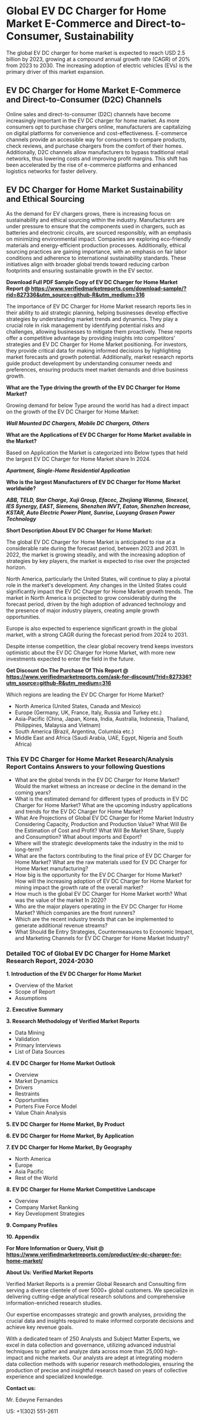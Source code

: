 <h1>Global EV DC Charger for Home Market E-Commerce and Direct-to-Consumer, Sustainability</h1><p class=""><p>The global EV DC charger for home market is expected to reach USD 2.5 billion by 2023, growing at a compound annual growth rate (CAGR) of 20% from 2023 to 2030. The increasing adoption of electric vehicles (EVs) is the primary driver of this market expansion.</p><h2>EV DC Charger for Home Market E-Commerce and Direct-to-Consumer (D2C) Channels</h2><p>Online sales and direct-to-consumer (D2C) channels have become increasingly important in the EV DC charger for home market. As more consumers opt to purchase chargers online, manufacturers are capitalizing on digital platforms for convenience and cost-effectiveness. E-commerce channels provide an accessible way for consumers to compare products, check reviews, and purchase chargers from the comfort of their homes. Additionally, D2C channels allow manufacturers to bypass traditional retail networks, thus lowering costs and improving profit margins. This shift has been accelerated by the rise of e-commerce platforms and enhanced logistics networks for faster delivery.</p><h2>EV DC Charger for Home Market Sustainability and Ethical Sourcing</h2><p>As the demand for EV chargers grows, there is increasing focus on sustainability and ethical sourcing within the industry. Manufacturers are under pressure to ensure that the components used in chargers, such as batteries and electronic circuits, are sourced responsibly, with an emphasis on minimizing environmental impact. Companies are exploring eco-friendly materials and energy-efficient production processes. Additionally, ethical sourcing practices are gaining importance, with an emphasis on fair labor conditions and adherence to international sustainability standards. These initiatives align with broader global trends toward reducing carbon footprints and ensuring sustainable growth in the EV sector.</p></p><p class=""><strong>Download Full PDF Sample Copy of EV DC Charger for Home Market Report @ <a href="https://www.verifiedmarketreports.com/download-sample/?rid=827336&utm_source=github-R&utm_medium=316" target="_blank">https://www.verifiedmarketreports.com/download-sample/?rid=827336&utm_source=github-R&utm_medium=316</a></strong></p><p>The importance of&nbsp;EV DC Charger for Home Market research reports lies in their ability to aid strategic planning, helping businesses develop effective strategies by understanding market trends and dynamics. They play a crucial role in risk management by identifying potential risks and challenges, allowing businesses to mitigate them proactively. These reports offer a competitive advantage by providing insights into competitors' strategies and EV DC Charger for Home Market positioning. For investors, they provide critical data for making informed decisions by highlighting market forecasts and growth potential. Additionally, market research reports guide product development by understanding consumer needs and preferences, ensuring products meet market demands and drive business growth.</p><p><strong>What are the&nbsp;Type driving the growth of the EV DC Charger for Home Market?</strong></p><p id="" class="">Growing demand for below Type around the world has had a direct impact on the growth of the EV DC Charger for Home Market:</p><p class=""><em><strong>Wall Mounted DC Chargers, Mobile DC Chargers, Others</strong></em></p><p class=""><strong>What are the&nbsp;Applications&nbsp;of EV DC Charger for Home Market available in the Market?</strong></p><p id="" class="">Based on Application the Market is categorized into Below types that held the largest EV DC Charger for Home Market share In 2024.</p><p class=""><em><strong>Apartment, Single-Home Residential Application</strong></em></p><p class=""><strong>Who is the largest Manufacturers of EV DC Charger for Home Market worldwide?</strong></p><p><em><strong>ABB, TELD, Star Charge, Xuji Group, Efacec, Zhejiang Wanma, Sinexcel, IES Synergy, EAST, Siemens, Shenzhen INVT, Eaton, Shenzhen Increase, KSTAR, Auto Electric Power Plant, Sunrise, Luoyang Grasen Power Technology</strong></em></p><p id="" class=""><strong>Short Description About EV DC Charger for Home Market:</strong></p><p>The global EV DC Charger for Home Market is anticipated to rise at a considerable rate during the forecast period, between 2023 and 2031. In 2022, the market is growing steadily, and with the increasing adoption of strategies by key players, the market is expected to rise over the projected horizon.</p><p>North America, particularly the United States, will continue to play a pivotal role in the market's development. Any changes in the United States could significantly impact the EV DC Charger for Home Market growth trends. The market in North America is projected to grow considerably during the forecast period, driven by the high adoption of advanced technology and the presence of major industry players, creating ample growth opportunities.</p><p>Europe is also expected to experience significant growth in the global market, with a strong CAGR during the forecast period from 2024 to 2031.</p><p>Despite intense competition, the clear global recovery trend keeps investors optimistic about the EV DC Charger for Home Market, with more new investments expected to enter the field in the future.</p><p id="" class=""><strong>Get Discount On The Purchase Of This Report @ <a href="https://www.verifiedmarketreports.com/ask-for-discount/?rid=827336?utm_source=github-R&utm_medium=316" target="_blank">https://www.verifiedmarketreports.com/ask-for-discount/?rid=827336?utm_source=github-R&utm_medium=316</a></strong></p><p class="">Which regions are leading the EV DC Charger for Home Market?</p><ul><li>North America (United States, Canada and Mexico)</li><li>Europe (Germany, UK, France, Italy, Russia and Turkey etc.)</li><li>Asia-Pacific (China, Japan, Korea, India, Australia, Indonesia, Thailand, Philippines, Malaysia and Vietnam)</li><li>South America (Brazil, Argentina, Columbia etc.)</li><li>Middle East and Africa (Saudi Arabia, UAE, Egypt, Nigeria and South Africa)</li></ul><h3 id="" class="">This EV DC Charger for Home Market Research/Analysis Report Contains Answers to your following Questions</h3><ul><li>What are the global trends in the EV DC Charger for Home Market? Would the market witness an increase or decline in the demand in the coming years?</li><li>What is the estimated demand for different types of products in EV DC Charger for Home Market? What are the upcoming industry applications and trends for the EV DC Charger for Home Market?</li><li>What Are Projections of Global EV DC Charger for Home Market Industry Considering Capacity, Production and Production Value? What Will Be the Estimation of Cost and Profit? What Will Be Market Share, Supply and Consumption? What about imports and Export?</li><li>Where will the strategic developments take the industry in the mid to long-term?</li><li>What are the factors contributing to the final price of EV DC Charger for Home Market? What are the raw materials used for EV DC Charger for Home Market manufacturing?</li><li>How big is the opportunity for the EV DC Charger for Home Market? How will the increasing adoption of EV DC Charger for Home Market for mining impact the growth rate of the overall market?</li><li>How much is the global EV DC Charger for Home Market worth? What was the value of the market In 2020?</li><li>Who are the major players operating in the EV DC Charger for Home Market? Which companies are the front runners?</li><li>Which are the recent industry trends that can be implemented to generate additional revenue streams?</li><li>What Should Be Entry Strategies, Countermeasures to Economic Impact, and Marketing Channels for EV DC Charger for Home Market Industry?</li></ul><h3 id="" class="">Detailed TOC of Global EV DC Charger for Home Market Research Report, 2024-2030</h3><p id="" class=""><strong>1. Introduction of the EV DC Charger for Home Market</strong></p><ul><li>Overview of the Market</li><li>Scope of Report</li><li>Assumptions</li></ul><p id="" class=""><strong>2. Executive Summary</strong></p><p id="" class=""><strong>3. Research Methodology of Verified Market Reports</strong></p><ul><li>Data Mining</li><li>Validation</li><li>Primary Interviews</li><li>List of Data Sources</li></ul><p id="" class=""><strong>4. EV DC Charger for Home Market Outlook</strong></p><ul><li>Overview</li><li>Market Dynamics</li><li>Drivers</li><li>Restraints</li><li>Opportunities</li><li>Porters Five Force Model</li><li>Value Chain Analysis</li></ul><p id="" class=""><strong>5. EV DC Charger for Home Market, By Product</strong></p><p id="" class=""><strong>6. EV DC Charger for Home Market, By Application</strong></p><p id="" class=""><strong>7. EV DC Charger for Home Market, By Geography</strong></p><ul><li>North America</li><li>Europe</li><li>Asia Pacific</li><li>Rest of the World</li></ul><p id="" class=""><strong>8. EV DC Charger for Home Market Competitive Landscape</strong></p><ul><li>Overview</li><li>Company Market Ranking</li><li>Key Development Strategies</li></ul><p id="" class=""><strong>9. Company Profiles</strong></p><p id="" class=""><strong>10. Appendix</strong></p><p id="" class=""><strong>For More Information or Query, Visit @ <a href="https://www.verifiedmarketreports.com/product/ev-dc-charger-for-home-market/" target="_blank">https://www.verifiedmarketreports.com/product/ev-dc-charger-for-home-market/</a></strong></p><p id="" class=""><strong>About Us: Verified Market Reports</strong></p><p id="" class="">Verified Market Reports is a premier Global Research and Consulting firm serving a diverse clientele of over 5000+ global customers. We specialize in delivering cutting-edge analytical research solutions and comprehensive information-enriched research studies.</p><p id="" class="">Our expertise encompasses strategic and growth analyses, providing the crucial data and insights required to make informed corporate decisions and achieve key revenue goals.</p><p id="" class="">With a dedicated team of 250 Analysts and Subject Matter Experts, we excel in data collection and governance, utilizing advanced industrial techniques to gather and analyze data across more than 25,000 high-impact and niche markets. Our analysts are adept at integrating modern data collection methods with superior research methodologies, ensuring the production of precise and insightful research based on years of collective experience and specialized knowledge.</p><p id="" class=""><strong>Contact us:</strong></p><p id="" class="">Mr. Edwyne Fernandes</p><p id="" class="">US: +1(302) 551-2611</p>